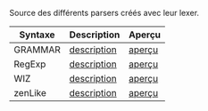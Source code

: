 ﻿Source des différents parsers créés avec leur lexer.

Syntaxe | Description | Aperçu
------------ | ------------- | -------------
GRAMMAR | [description](http://raphpell.github.io/JS.Compilation/src/grammar/syntax.htm) | [aperçu](http://raphpell.github.io/JS.Compilation/src/grammar/preview.htm)
RegExp | [description](http://raphpell.github.io/JS.Compilation/src/regexp/syntax.htm) | [aperçu](http://raphpell.github.io/JS.Compilation/src/regexp/preview.htm)
WIZ | [description](http://raphpell.github.io/JS.Compilation/src/wiz/syntax.htm) | [aperçu](http://raphpell.github.io/JS.Compilation/src/wiz/preview.htm)
zenLike | [description](http://raphpell.github.io/JS.Compilation/src/zenLike/syntax.htm) | [aperçu](http://raphpell.github.io/JS.Compilation/src/zenLike/preview.htm)
